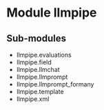 Module llmpipe
==============

Sub-modules
-----------
* llmpipe.evaluations
* llmpipe.field
* llmpipe.llmchat
* llmpipe.llmprompt
* llmpipe.llmprompt_formany
* llmpipe.template
* llmpipe.xml